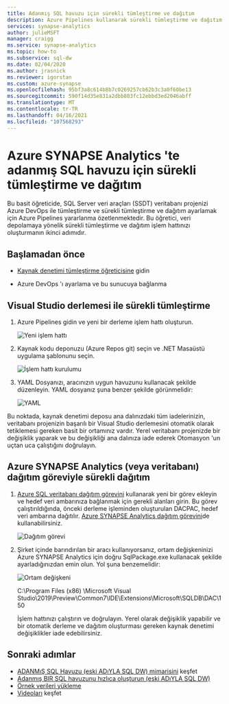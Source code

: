 ```yaml
---
title: Adanmış SQL havuzu için sürekli tümleştirme ve dağıtım
description: Azure Pipelines kullanarak sürekli tümleştirme ve dağıtım için yerleşik destek ile Azure SYNAPSE Analytics 'te adanmış SQL havuzu için kurumsal sınıf veritabanı DevOps deneyimi.
services: synapse-analytics
author: julieMSFT
manager: craigg
ms.service: synapse-analytics
ms.topic: how-to
ms.subservice: sql-dw
ms.date: 02/04/2020
ms.author: jrasnick
ms.reviewer: igorstan
ms.custom: azure-synapse
ms.openlocfilehash: 95bf3a8c614b8b7c0269257cb62b3c3a0f60be13
ms.sourcegitcommit: 590f14d35e831a2dbb803fc12ebbd3ed2046abff
ms.translationtype: MT
ms.contentlocale: tr-TR
ms.lasthandoff: 04/16/2021
ms.locfileid: "107568293"
---
```

# <a name="continuous-integration-and-deployment-for-dedicated-sql-pool-in-azure-synapse-analytics"></a>Azure SYNAPSE Analytics 'te adanmış SQL havuzu için sürekli tümleştirme ve dağıtım

Bu basit öğreticide, SQL Server veri araçları (SSDT) veritabanı projenizi Azure DevOps ile tümleştirme ve sürekli tümleştirme ve dağıtım ayarlamak için Azure Pipelines yararlanma özetlenmektedir. Bu öğretici, veri depolamaya yönelik sürekli tümleştirme ve dağıtım işlem hattınızı oluşturmanın ikinci adımıdır.

## <a name="before-you-begin"></a>Başlamadan önce

- [Kaynak denetimi tümleştirme öğreticisine](sql-data-warehouse-source-control-integration.md) gidin

- Azure DevOps 'ı ayarlama ve bu sunucuya bağlanma

## <a name="continuous-integration-with-visual-studio-build"></a>Visual Studio derlemesi ile sürekli tümleştirme

1. Azure Pipelines gidin ve yeni bir derleme işlem hattı oluşturun.

      ![Yeni işlem hattı](./media/sql-data-warehouse-continuous-integration-and-deployment/1-new-build-pipeline.png "Yeni İşlem Hattı")

2. Kaynak kodu deponuzu (Azure Repos git) seçin ve .NET Masaüstü uygulama şablonunu seçin.

      ![İşlem hattı kurulumu](./media/sql-data-warehouse-continuous-integration-and-deployment/2-pipeline-setup.png "İşlem hattı kurulumu")

3. YAML Dosyanızı, aracınızın uygun havuzunu kullanacak şekilde düzenleyin. YAML dosyanız şuna benzer şekilde görünmelidir:

      ![YAML](./media/sql-data-warehouse-continuous-integration-and-deployment/3-yaml-file.png "YAML")

Bu noktada, kaynak denetimi deposu ana dalınızdaki tüm iadelerinizin, veritabanı projenizin başarılı bir Visual Studio derlemesini otomatik olarak tetiklemesi gereken basit bir ortamınız vardır. Yerel veritabanı projenizde bir değişiklik yaparak ve bu değişikliği ana dalınıza iade ederek Otomasyon 'un uçtan uca çalıştığını doğrulayın.

## <a name="continuous-deployment-with-the-azure-synapse-analytics-or-database-deployment-task"></a>Azure SYNAPSE Analytics (veya veritabanı) dağıtım göreviyle sürekli dağıtım

1. [Azure SQL veritabanı dağıtım görevini](/azure/devops/pipelines/targets/azure-sqldb) kullanarak yeni bir görev ekleyin ve hedef veri ambarınıza bağlanmak için gerekli alanları girin. Bu görev çalıştırıldığında, önceki derleme işleminden oluşturulan DACPAC, hedef veri ambarına dağıtılır. [Azure SYNAPSE Analytics dağıtım görevini](https://marketplace.visualstudio.com/items?itemName=ms-sql-dw.SQLDWDeployment)de kullanabilirsiniz.

      ![Dağıtım görevi](./media/sql-data-warehouse-continuous-integration-and-deployment/4-deployment-task.png "Dağıtım görevi")

2. Şirket içinde barındırılan bir aracı kullanıyorsanız, ortam değişkeninizi Azure SYNAPSE Analytics için doğru SqlPackage.exe kullanacak şekilde ayarladığınızdan emin olun. Yol şuna benzemelidir:

      ![Ortam değişkeni](./media/sql-data-warehouse-continuous-integration-and-deployment/5-environment-variable-preview.png "Ortam değişkeni")

   C:\Program Files (x86) \Microsoft Visual Studio\2019\Preview\Common7\IDE\Extensions\Microsoft\SQLDB\DAC\150  

   İşlem hattınızı çalıştırın ve doğrulayın. Yerel olarak değişiklik yapabilir ve bir otomatik derleme ve dağıtım oluşturması gereken kaynak denetimi değişiklikler iade edebilirsiniz.

## <a name="next-steps"></a>Sonraki adımlar

- [ADANMıŞ SQL Havuzu (eski ADıYLA SQL DW) mimarisini](massively-parallel-processing-mpp-architecture.md) keşfet
- [Adanmış BIR SQL havuzunu hızlıca oluşturun (eski ADıYLA SQL DW)](create-data-warehouse-portal.md)
- [Örnek verileri yükleme](./load-data-from-azure-blob-storage-using-copy.md)
- [Videoları](sql-data-warehouse-videos.md) keşfet